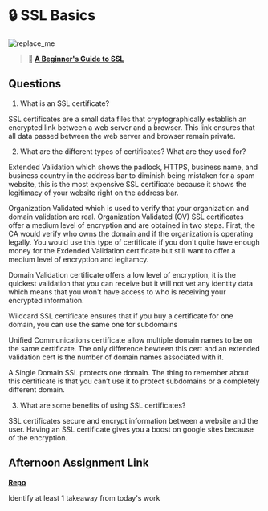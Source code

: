 # 🔒 SSL Basics

![replace_me](https://codeworks.blob.core.windows.net/public/assets/img/illustrations/placeholder.svg)

> **📖 [A Beginner's Guide to SSL](https://codeworksacademy.com/fs-student-guide/resources/wk8-9/07-SSL)**

## Questions

1. What is an SSL certificate?

SSL certificates are a small data files that cryptographically establish an encrypted link between a web server and a browser. This link ensures that all data passed between the web server and browser remain private.

2. What are the different types of certificates? What are they used for?

Extended Validation which shows the padlock, HTTPS, business name, and business country in the address bar to diminish being mistaken for a spam website, this is the most expensive SSL certificate because it shows the legitimacy of your website right on the address bar.

Organization Validated which is used to verify that your organization and domain validation are real. Organization Validated (OV) SSL certificates offer a medium level of encryption and are obtained in two steps. First, the CA would verify who owns the domain and if the organization is operating legally. You would use this type of certificate if you don't quite have enough money for the Exdended Validation certificate but still want to offer a medium level of encryption and legitamcy.

Domain Validation certificate offers a low level of encryption, it is the quickest validation that you can receive but it will not vet any identity data which means that you won't have access to who is receiving your encrypted information.

Wildcard SSL certificate ensures that if you buy a certificate for one domain, you can use the same one for subdomains

Unified Communications certificate allow multiple domain names to be on the same certificate. The only difference bewteen this cert and an extended validation cert is the number of domain names associated with it.

A Single Domain SSL protects one domain. The thing to remember about this certificate is that you can’t use it to protect subdomains or a completely different domain.

3. What are some benefits of using SSL certificates?

SSL certificates secure and encrypt information between a website and the user. Having an SSL certificate gives you a boost on google sites because of the encryption.

## Afternoon Assignment Link

**[Repo](https://github.com/TamraPeterson/bookNook)**

Identify at least 1 takeaway from today's work
